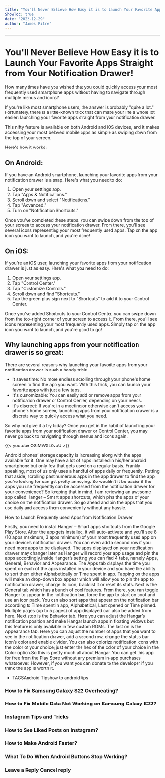 ```yaml
---
title: "You'll Never Believe How Easy it is to Launch Your Favorite Apps Straight from Your Notification Drawer!"
ShowToc: true 
date: "2022-12-29"
author: "James Pitre"
---
```

*****
# You'll Never Believe How Easy it is to Launch Your Favorite Apps Straight from Your Notification Drawer!

How many times have you wished that you could quickly access your most frequently used smartphone apps without having to navigate through multiple menus and icons?

If you're like most smartphone users, the answer is probably "quite a lot." Fortunately, there is a little-known trick that can make your life a whole lot easier: launching your favorite apps straight from your notification drawer.

This nifty feature is available on both Android and iOS devices, and it makes accessing your most beloved mobile apps as simple as swiping down from the top of your screen.

Here's how it works:

## On Android:

If you have an Android smartphone, launching your favorite apps from your notification drawer is a snap. Here's what you need to do:

1. Open your settings app.
2. Tap "Apps & Notifications."
3. Scroll down and select "Notifications."
4. Tap "Advanced."
5. Turn on "Notification Shortcuts."

Once you've completed these steps, you can swipe down from the top of your screen to access your notification drawer. From there, you'll see several icons representing your most frequently used apps. Tap on the app icon you want to launch, and you're done!

## On iOS:

If you're an iOS user, launching your favorite apps from your notification drawer is just as easy. Here's what you need to do:

1. Open your settings app.
2. Tap "Control Center."
3. Tap "Customize Controls."
4. Scroll down and find "Shortcuts."
5. Tap the green plus sign next to "Shortcuts" to add it to your Control Center.

Once you've added Shortcuts to your Control Center, you can swipe down from the top-right corner of your screen to access it. From there, you'll see icons representing your most frequently used apps. Simply tap on the app icon you want to launch, and you're good to go!

## Why launching apps from your notification drawer is so great:

There are several reasons why launching your favorite apps from your notification drawer is such a handy trick:

- It saves time: No more endless scrolling through your phone's home screen to find the app you want. With this trick, you can launch your favorite apps with just a few taps.
- It's customizable: You can easily add or remove apps from your notification drawer or Control Center, depending on your needs.
- It's discreet: If you're in a meeting or otherwise can't access your phone's home screen, launching apps from your notification drawer is a discrete way to quickly access what you need.

So why not give it a try today? Once you get in the habit of launching your favorite apps from your notification drawer or Control Center, you may never go back to navigating through menus and icons again.

{{< youtube OSiMW5L0zoU >}} 



Android phones’ storage capacity is increasing along with the apps available for it. One may have a lot of apps installed in his/her android smartphone but only few that gets used on a regular basis. Frankly speaking, most of us only uses a handful of apps daily or frequently. Putting that aside, scrolling past numerous apps in the app drawer to find the app you’re looking for can get pretty annoying. So wouldn’t it be easier if the apps you use frequently can be accessed from the notification drawer for your convenience? So keeping that in mind, I am reviewing an awesome app called Hanger – Smart apps shortcuts, which pins the apps of your choice on the notification drawer. So go ahead and pin the apps that you use daily and access them conveniently without any hassle.
 
How to Launch Frequently used Apps from Notification Drawer
 
Firstly, you need to install Hanger – Smart apps shortcuts from the Google Play Store. After the app gets installed, it will auto-activate and you’ll see 8 (10 apps maximum, 3 apps minimum) of your most frequently used app on your device’s notification drawer. You can even add a second row if you need more apps to be displayed. The apps displayed on your notification drawer may changer later as Hanger will record your app usage and pin the apps accordingly.Inside Hanger’s setting you can find 4 tabs, namely Apps, General, Behavior and Appearance. The Apps tab displays the time you spent on each of the apps installed in your device and you have the ability to sort them either Alphabetically or Time spent in app. Tapping on the apps will make an drop-down box appear which will allow you to pin the app to notification drawer, change its icon, blacklist it or reset its stats. Next is the General tab which has a bunch of cool features. From there, you can toggle Hanger to appear in the notification bar, force the app to start on boot and use an icon pack. You can also sort apps that appear on the notification bar according to Time spent in app, Alphabetical, Last opened or Time pinned. Multiple pages (up to 5 pages) of app displayed can also be added from here. Next stop is the Behavior tab. Here you can adjust the Hangar’s notification position and make Hangar launch apps in floating widows but this feature is only available in few custom ROMs. The last on is the Appearance tab. Here you can adjust the number of apps that you want to see in the notification drawer, add a second row, change the status bar icon’s color and enable divider. You can also colorize notification icons with the color of your choice; just enter the hex of the color of your choice in the Color option.So this is pretty much all about Hangar. You can get this app for free from the Play Store without any premium in-app purchases whatsoever. However, if you want you can donate to the developer if you think the app is worth it.
 
- TAGSAndroid Tipshow to android tips

 
### How to Fix Samsung Galaxy S22 Overheating?
 
### How to Fix Mobile Data Not Working on Samsung Galaxy S22?
 
### Instagram Tips and Tricks
 
### How to See Liked Posts on Instagram?
 
### How to Make Android Faster?
 
### What To Do When Android Buttons Stop Working?
 
### Leave a Reply Cancel reply






